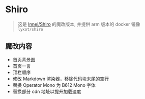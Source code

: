# Shiro

> 这是 [Innei/Shiro](https://github.com/Innei/Shiro) 的魔改版本, 并提供 arm 版本的 docker 镜像 `lyxot/shiro`

## 魔改内容
- 首页背景图
- 首页一言
- 顶栏顺序
- 修改 Markdown 渲染器，移除代码块末尾的空行
- 替换 Operator Mono 为 B612 Mono 字体
- 替换部分 cdn 地址以提升加载速度
